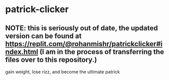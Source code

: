 # patrick-clicker

## NOTE: this is seriously out of date, the updated version can be found at https://replit.com/@rohanmishr/patrickclicker#index.html (I am in the process of transferring the files over to this repository.)

gain weight, lose rizz, and become the ultimate patrick
